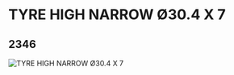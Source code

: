 # TYRE HIGH NARROW Ø30.4 X 7
## 2346
![TYRE HIGH NARROW Ø30.4 X 7](https://lc-www-live-s.legocdn.com/media/bricks/5/2/234626.jpg)